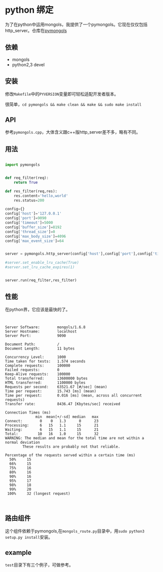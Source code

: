 # python 绑定

为了在python中运用mongols，我提供了一个pymongols。它现在仅仅包括http_server。仓库在[pymongols](https://github.com/webcpp/pymongols)


## 依赖
- mongols
- python2,3 devel

## 安装

修改`Makefile`中的`PYVERSION`变量即可轻松适配开发者版本。

很简单，`cd pymongols && make clean && make && sudo make install`

## API

参考`pymongols.cpp`，大体含义跟c++版http_server差不多，略有不同。

## 用法

```python

import pymongols


def req_filter(req):
    return True

def res_filter(req,res):
    res.content='hello,world'
    res.status=200

config={}
config['host']='127.0.0.1'
config['port']=9090
config['timeout']=5000
config['buffer_size']=8192
config['thread_size']=0
config['max_body_size']=4096
config['max_event_size']=64


server = pymongols.http_server(config['host'],config['port'],config['timeout'],config['buffer_size'],config['thread_size'],config['max_body_size'],config['max_event_size'])

#server.set_enable_lru_cache(True)
#server.set_lru_cache_expires(1)


server.run(req_filter,res_filter)


```

## 性能

在python界，它应该是最快的了。

```text


Server Software:        mongols/1.6.8
Server Hostname:        localhost
Server Port:            9090

Document Path:          /
Document Length:        11 bytes

Concurrency Level:      1000
Time taken for tests:   1.574 seconds
Complete requests:      100000
Failed requests:        0
Keep-Alive requests:    100000
Total transferred:      13600000 bytes
HTML transferred:       1100000 bytes
Requests per second:    63521.67 [#/sec] (mean)
Time per request:       15.743 [ms] (mean)
Time per request:       0.016 [ms] (mean, across all concurrent requests)
Transfer rate:          8436.47 [Kbytes/sec] received

Connection Times (ms)
              min  mean[+/-sd] median   max
Connect:        0    0   1.3      0      23
Processing:     6   15   1.1     15      21
Waiting:        6   15   1.1     15      21
Total:         10   16   1.0     15      32
WARNING: The median and mean for the total time are not within a normal deviation
        These results are probably not that reliable.

Percentage of the requests served within a certain time (ms)
  50%     15
  66%     15
  75%     16
  80%     16
  90%     16
  95%     17
  98%     18
  99%     20
 100%     32 (longest request)



```

## 路由组件
这个组件依赖于pymongols,在`mongols_route.py`目录中，用`sudo python3 setup.py install`安装。


## example

`test`目录下有三个例子，可做参考。